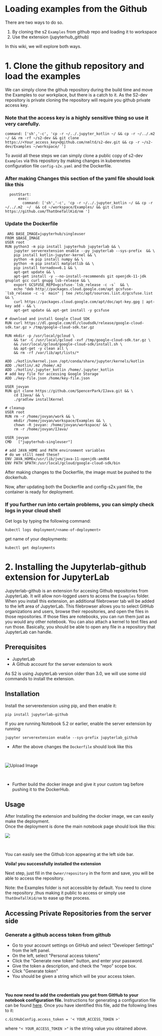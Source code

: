# Loading examples from the Github

There are two ways to do so. 
1. By cloning the s2 ```Examples``` from github repo and loading it to workspace
2. Use the extension (jupyterhub_github)

In this wiki, we will explore both ways.

# 1. Clone the github repository and load the examples

We can simply clone the github repository during the build time and move the Examples to our workplace, but there is a catch to it. As the S2-dev repository is private cloning the repository will require you github private access key. 

### Note that the access key is a highly sensitive thing so use it very carefully.
```
command: ['sh','-c', 'cp -r ~/../.jupyter_kotlin ~/ && cp -r ~/../.m2  ~/ && rm -rf ~/s2-dev && git clone https://<Your_access_key>@github.com/nmltd/s2-dev.git && cp -r ~/s2-dev/Examples ~/workspace/ ']
```

To avoid all these steps we can simply clone a public copy of s2-dev ```Examples``` via this repository by making changes in kuberenetes configuration file ```config-s2x.yaml``` and the Dockerfile.

### After making Changes this section of the yaml file should look like this

```
  postStart:
      exec:
        command: ['sh','-c', 'cp -r ~/../.jupyter_kotlin ~/ && cp -r ~/../.m2  ~/  && cd ~/workspace/Examples/ && git clone https://github.com/ThatOneTallKid/nm ']
```
### Update the Dockerfile

```
 ARG BASE_IMAGE=jupyterhub/singleuser
FROM $BASE_IMAGE
USER root
RUN python3 -m pip install jupyterhub jupyterlab && \
    jupyter serverextension enable --py jupyterlab --sys-prefix  && \
    pip install kotlin-jupyter-kernel && \
    python -m pip install numpy && \
    python -m pip install matplotlib && \
    pip install tornado==6.1 && \
    apt-get update && \
    apt-get install -y --no-install-recommends git openjdk-11-jdk gnuplot gcc curl gnupg lsb-release && \
    export GCSFUSE_REPO=gcsfuse-`lsb_release -c -s`  && \
    echo "deb http://packages.cloud.google.com/apt gcsfuse-`lsb_release -c -s` main" | tee /etc/apt/sources.list.d/gcsfuse.list && \
    curl https://packages.cloud.google.com/apt/doc/apt-key.gpg | apt-key add - && \
    apt-get update && apt-get install -y gcsfuse

# download and install Google Cloud SDK
RUN curl https://dl.google.com/dl/cloudsdk/release/google-cloud-sdk.tar.gz > /tmp/google-cloud-sdk.tar.gz

RUN mkdir -p /usr/local/gcloud \
    && tar -C /usr/local/gcloud -xvf /tmp/google-cloud-sdk.tar.gz \
    && /usr/local/gcloud/google-cloud-sdk/install.sh \
    && apt-get -y clean all \
    && rm -rf /var/lib/apt/lists/*

ADD ./kotlin/kernel.json /opt/conda/share/jupyter/kernels/kotlin
ADD ./kotlin/.m2 /home/.m2
ADD ./kotlin/.jupyter_kotlin /home/.jupyter_kotlin
# add key file for accessing Google Storage
ADD ./key-file.json /home/key-file.json

USER jovyan
RUN git clone https://github.com/SpencerPark/IJava.git && \
    cd IJava/ && \
    ./gradlew installKernel

# cleanup
USER root
RUN rm -r /home/jovyan/work && \
    mkdir /home/jovyan/workspace/Examples && \
    chown -R jovyan: /home/jovyan/workspace/ && \ 
    rm -r /home/jovyan/IJava/     

USER jovyan
CMD   ["jupyterhub-singleuser"] 

# add JAVA_HOME and PATH environment variables
# do we still need these?
ENV JAVA_HOME=/usr/lib/jvm/java-11-openjdk-amd64
ENV PATH $PATH:/usr/local/gcloud/google-cloud-sdk/bin

```

After making changes to the Dockerfile, the image must be pushed to the dockerhub.

Now, after updating both the Dockerfile and config-s2x.yaml file, the container is ready for deployment.

### If you further run into certain problems, you can simply check logs in your cloud shell

Get logs by typing the following command:

```
kubectl logs deployment/<name-of-deployment>
```

get name of your deployments:
```
kubectl get deployments
```

# 2. Installing the Jupyterlab-github extension for JupyterLab


Jupyterlab-github is an extension for accesing Github repositories from JupyterLab.
It will allow non-logged users to access the ```Examples``` folder. <br/>
When you install this extension, an additional filebrowser tab will be added to the left area of JupyterLab. This filebrowser allows you to select GitHub organizations and users, browse their repositories, and open the files in those repositories. If those files are notebooks, you can run them just as you would any other notebook. You can also attach a kernel to text files and run those. Basically, you should be able to open any file in a repository that JupyterLab can handle.

## Prerequisites


* JupyterLab
* A Github account for the server extension to work

As S2 is using JupyterLab version older than 3.0, we will use some old commands to install the extension.

## Installation


Install the serverextension using pip, and then enable it:
```
pip install jupyterlab-github
```
If you are running Notebook 5.2 or earlier, enable the server extension by running
```
jupyter serverextension enable --sys-prefix jupyterlab_github
```

* After the above changes the ```Dockerfile``` should look like this 

<br/>

![Upload Image](/extension.png)

<br/>

* Further build the docker image and give it your custom tag before pushing it to the DockerHub.

## Usage


After Installing the extension and building the docker image, we can easily make the deployment. 
<br/>
Once the deployment is done the main notebook page should look like this: 
<br/>

![](/ext.png)

<br/>

You can easily see the Github Icon appearing at the left side bar.

**Voila! you successfully installed the extension**

Next step, just fill in the ```Owner/repository``` in the form and save, you will be able to access the repository.

Note: the Examples folder is not accessible by default. You need to clone the repository ,thus making it public to access or simply use ```ThatOneTallKid/nm``` to ease up the process.

## Accessing Private Repositories from the server side


### Generate a github access token from github
 * Go to your account settings on GitHub and select "Developer Settings" from the left panel.
 * On the left, select "Personal access tokens"
 * Click the "Generate new token" button, and enter your password.
 * Give the token a description, and check the "repo" scope box.
 * Click "Generate token"
 * You should be given a string which will be your access token.

 <br/>

**You now need to add the credentials you got from GitHub to your notebook configuration file.**
Instructions for generating a configuration file can be found [here](https://jupyter-notebook.readthedocs.io/en/stable/config_overview.html#configure-nbserver). Once you have identified this file, add the following lines to it:
```
c.GitHubConfig.access_token = '< YOUR_ACCESS_TOKEN >'
```

where ```"< YOUR_ACCESS_TOKEN >"``` is the string value you obtained above.
